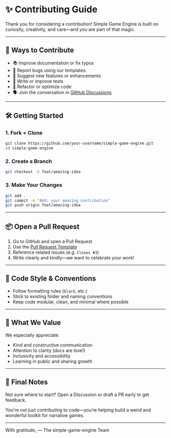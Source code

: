 # ✨ Contributing Guide

Thank you for considering a contribution!
Simple Game Engine is built on curiosity, creativity, and care—and *you* are part of that magic.

---

## 🧩 Ways to Contribute

- 📚 Improve documentation or fix typos
- 🐛 Report bugs using our templates
- 🌟 Suggest new features or enhancements
- 🧪 Write or improve tests
- 🔧 Refactor or optimize code
- 🗣️ Join the conversation in [GitHub Discussions](https://github.com/your-username/simple-game-engine/discussions)

---

## 🛠 Getting Started

### 1. Fork + Clone

```bash
git clone https://github.com/your-username/simple-game-engine.git
cd simple-game-engine
```

### 2. Create a Branch

```bash
git checkout -b feat/amazing-idea
```

### 3. Make Your Changes

```bash
git add .
git commit -m "Add: your amazing contribution"
git push origin feat/amazing-idea
```

---

## 📦 Open a Pull Request

1. Go to GitHub and open a Pull Request
2. Use the [Pull Request Template](./.github/pull_request_template.md)
3. Reference related issues (e.g. `Closes #3`)
4. Write clearly and kindly—we want to celebrate your work!

---

## 🤖 Code Style & Conventions

- Follow formatting rules (`black`, etc.)
- Stick to existing folder and naming conventions
- Keep code modular, clean, and minimal where possible

---

## 💖 What We Value

We especially appreciate:

- Kind and constructive communication
- Attention to clarity (docs are love!)
- Inclusivity and accessibility
- Learning in public and sharing growth

---

## 🌿 Final Notes

Not sure where to start? Open a Discussion or draft a PR early to get feedback.

You're not just contributing to code—you’re helping build a weird and wonderful toolkit for narrative games.

---

With gratitude,
— The simple-game-engine Team
